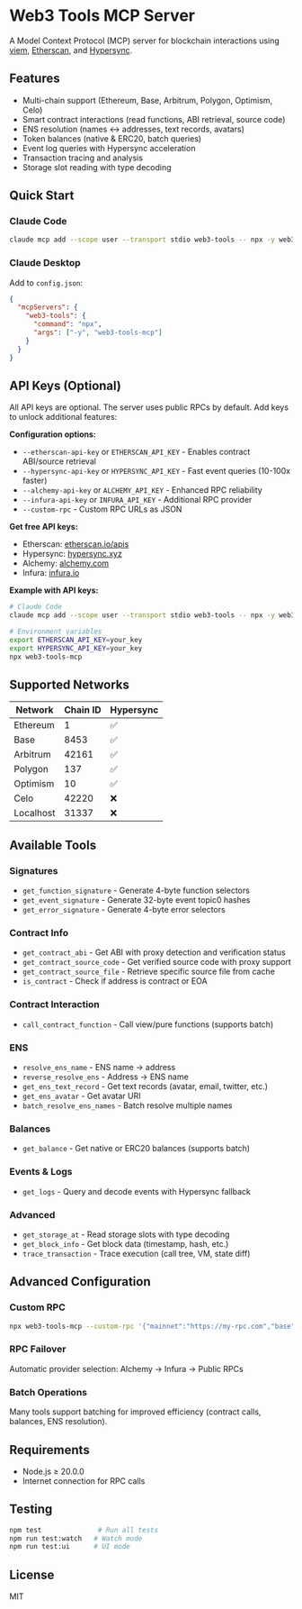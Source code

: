 # Web3 Tools MCP Server

A Model Context Protocol (MCP) server for blockchain interactions using [viem](https://viem.sh/), [Etherscan](https://etherscan.io), and [Hypersync](https://docs.envio.dev/docs/HyperSync/overview).

## Features

- Multi-chain support (Ethereum, Base, Arbitrum, Polygon, Optimism, Celo)
- Smart contract interactions (read functions, ABI retrieval, source code)
- ENS resolution (names ↔ addresses, text records, avatars)
- Token balances (native & ERC20, batch queries)
- Event log queries with Hypersync acceleration
- Transaction tracing and analysis
- Storage slot reading with type decoding

## Quick Start

### Claude Code
```bash
claude mcp add --scope user --transport stdio web3-tools -- npx -y web3-tools-mcp
```

### Claude Desktop
Add to `config.json`:
```json
{
  "mcpServers": {
    "web3-tools": {
      "command": "npx",
      "args": ["-y", "web3-tools-mcp"]
    }
  }
}
```

## API Keys (Optional)

All API keys are optional. The server uses public RPCs by default. Add keys to unlock additional features:

**Configuration options:**
- `--etherscan-api-key` or `ETHERSCAN_API_KEY` - Enables contract ABI/source retrieval
- `--hypersync-api-key` or `HYPERSYNC_API_KEY` - Fast event queries (10-100x faster)
- `--alchemy-api-key` or `ALCHEMY_API_KEY` - Enhanced RPC reliability
- `--infura-api-key` or `INFURA_API_KEY` - Additional RPC provider
- `--custom-rpc` - Custom RPC URLs as JSON

**Get free API keys:**
- Etherscan: [etherscan.io/apis](https://etherscan.io/apis)
- Hypersync: [hypersync.xyz](https://hypersync.xyz)
- Alchemy: [alchemy.com](https://alchemy.com)
- Infura: [infura.io](https://infura.io)

**Example with API keys:**
```bash
# Claude Code
claude mcp add --scope user --transport stdio web3-tools -- npx -y web3-tools-mcp --etherscan-api-key YOUR_KEY --hypersync-api-key YOUR_KEY

# Environment variables
export ETHERSCAN_API_KEY=your_key
export HYPERSYNC_API_KEY=your_key
npx web3-tools-mcp
```

## Supported Networks

| Network | Chain ID | Hypersync |
|---------|----------|-----------|
| Ethereum | 1 | ✅ |
| Base | 8453 | ✅ |
| Arbitrum | 42161 | ✅ |
| Polygon | 137 | ✅ |
| Optimism | 10 | ✅ |
| Celo | 42220 | ❌ |
| Localhost | 31337 | ❌ |

## Available Tools

### Signatures
- `get_function_signature` - Generate 4-byte function selectors
- `get_event_signature` - Generate 32-byte event topic0 hashes
- `get_error_signature` - Generate 4-byte error selectors

### Contract Info
- `get_contract_abi` - Get ABI with proxy detection and verification status
- `get_contract_source_code` - Get verified source code with proxy support
- `get_contract_source_file` - Retrieve specific source file from cache
- `is_contract` - Check if address is contract or EOA

### Contract Interaction
- `call_contract_function` - Call view/pure functions (supports batch)

### ENS
- `resolve_ens_name` - ENS name → address
- `reverse_resolve_ens` - Address → ENS name
- `get_ens_text_record` - Get text records (avatar, email, twitter, etc.)
- `get_ens_avatar` - Get avatar URI
- `batch_resolve_ens_names` - Batch resolve multiple names

### Balances
- `get_balance` - Get native or ERC20 balances (supports batch)

### Events & Logs
- `get_logs` - Query and decode events with Hypersync fallback

### Advanced
- `get_storage_at` - Read storage slots with type decoding
- `get_block_info` - Get block data (timestamp, hash, etc.)
- `trace_transaction` - Trace execution (call tree, VM, state diff)

## Advanced Configuration

### Custom RPC
```bash
npx web3-tools-mcp --custom-rpc '{"mainnet":"https://my-rpc.com","base":"https://base-rpc.com"}'
```

### RPC Failover
Automatic provider selection: Alchemy → Infura → Public RPCs

### Batch Operations
Many tools support batching for improved efficiency (contract calls, balances, ENS resolution).

## Requirements

- Node.js ≥ 20.0.0
- Internet connection for RPC calls

## Testing

```bash
npm test              # Run all tests
npm run test:watch   # Watch mode
npm run test:ui      # UI mode
```

## License

MIT

